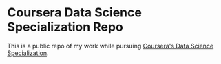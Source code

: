 # Coursera Data Science Specialization Repo

This is a public repo of my work while pursuing
[Coursera's Data Science Specialization](https://www.coursera.org/specializations/jhu-data-science).
